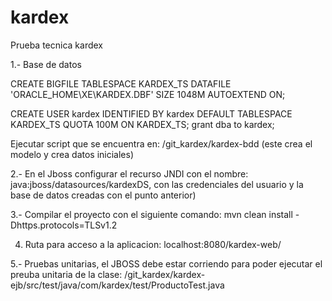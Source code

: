# kardex
Prueba tecnica kardex

1.- Base de datos

CREATE BIGFILE TABLESPACE KARDEX_TS
  DATAFILE 'ORACLE_HOME\XE\KARDEX.DBF'
    SIZE 1048M
    AUTOEXTEND ON;
    
CREATE USER kardex
      IDENTIFIED BY kardex
      DEFAULT TABLESPACE  KARDEX_TS
      QUOTA 100M ON KARDEX_TS;
grant dba to kardex;

Ejecutar script que se encuentra en: /git_kardex/kardex-bdd (este crea el modelo y crea datos iniciales)

2.- En el Jboss configurar el recurso JNDI con el nombre: java:jboss/datasources/kardexDS, con las credenciales del usuario y la base de datos creadas con el punto anterior)

3.- Compilar el proyecto con el siguiente comando: mvn clean install -Dhttps.protocols=TLSv1.2

4. Ruta para acceso a la aplicacion: localhost:8080/kardex-web/

5.- Pruebas unitarias, el JBOSS debe estar corriendo para poder ejecutar el preuba unitaria de la clase: /git_kardex/kardex-ejb/src/test/java/com/kardex/test/ProductoTest.java
